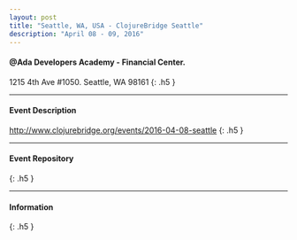 ```yaml
---
layout: post
title: "Seattle, WA, USA - ClojureBridge Seattle"
description: "April 08 - 09, 2016"
---
```


#### @Ada Developers Academy - Financial Center.

1215 4th Ave #1050. Seattle, WA 98161
{: .h5 }

---

#### Event Description

<http://www.clojurebridge.org/events/2016-04-08-seattle>
{: .h5 }

---

#### Event Repository

{: .h5 }

---

#### Information

{: .h5 }
